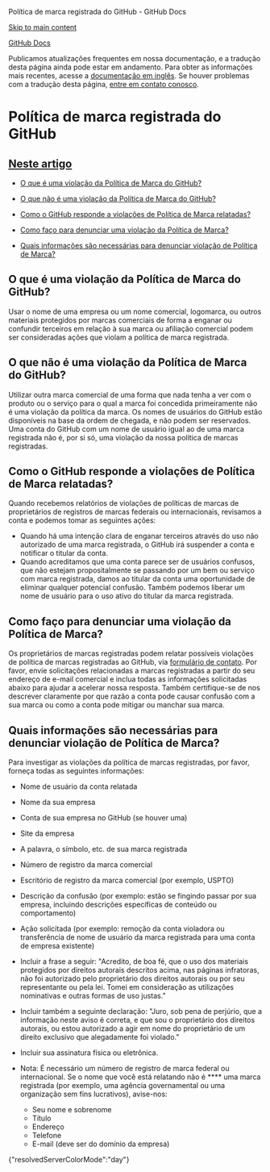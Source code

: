 Política de marca registrada do GitHub - GitHub Docs

[Skip to main content](#main-content)

[](/pt)[GitHub Docs](/pt)

Publicamos atualizações frequentes em nossa documentação, e a tradução desta página ainda pode estar em andamento. Para obter as informações mais recentes, acesse a [documentação em inglês](/en). Se houver problemas com a tradução desta página, [entre em contato conosco](https://github.com/contact?form[subject]=translation%20issue%20on%20docs.github.com&form[comments]=).

Política de marca registrada do GitHub
==========

[Neste artigo](/site-policy/content-removal-policies/github-trademark-policy#in-this-article)
----------

* [O que é uma violação da Política de Marca do GitHub?](#what-is-a-github-trademark-policy-violation)

* [O que não é uma violação da Política de Marca do GitHub?](#what-is-not-a-github-trademark-policy-violation)

* [Como o GitHub responde a violações de Política de Marca relatadas?](#how-does-github-respond-to-reported-trademark-policy-violations)

* [Como faço para denunciar uma violação da Política de Marca?](#how-do-i-report-a-trademark-policy-violation)

* [Quais informações são necessárias para denunciar violação de Política de Marca?](#what-information-is-required-when-reporting-trademark-policy-violations)

[](#what-is-a-github-trademark-policy-violation)O que é uma violação da Política de Marca do GitHub?
----------

Usar o nome de uma empresa ou um nome comercial, logomarca, ou outros materiais protegidos por marcas comerciais de forma a enganar ou confundir terceiros em relação à sua marca ou afiliação comercial podem ser consideradas ações que violam a política de marca registrada.

[](#what-is-not-a-github-trademark-policy-violation)O que não é uma violação da Política de Marca do GitHub?
----------

Utilizar outra marca comercial de uma forma que nada tenha a ver com o produto ou o serviço para o qual a marca foi concedida primeiramente não é uma violação da política da marca. Os nomes de usuários do GitHub estão disponíveis na base da ordem de chegada, e não podem ser reservados. Uma conta do GitHub com um nome de usuário igual ao de uma marca registrada não é, por si só, uma violação da nossa política de marcas registradas.

[](#how-does-github-respond-to-reported-trademark-policy-violations)Como o GitHub responde a violações de Política de Marca relatadas?
----------

Quando recebemos relatórios de violações de políticas de marcas de proprietários de registros de marcas federais ou internacionais, revisamos a conta e podemos tomar as seguintes ações:

* Quando há uma intenção clara de enganar terceiros através do uso não autorizado de uma marca registrada, o GitHub irá suspender a conta e notificar o titular da conta.
* Quando acreditamos que uma conta parece ser de usuários confusos, que não estejam propositalmente se passando por um bem ou serviço com marca registrada, damos ao titular da conta uma oportunidade de eliminar qualquer potencial confusão. Também podemos liberar um nome de usuário para o uso ativo do titular da marca registrada.

[](#how-do-i-report-a-trademark-policy-violation)Como faço para denunciar uma violação da Política de Marca?
----------

Os proprietários de marcas registradas podem relatar possíveis violações de política de marcas registradas ao GitHub, via [formulário de contato](https://support.github.com/contact?tags=docs-trademark). Por favor, envie solicitações relacionadas a marcas registradas a partir do seu endereço de e-mail comercial e inclua todas as informações solicitadas abaixo para ajudar a acelerar nossa resposta. Também certifique-se de nos descrever claramente por que razão a conta pode causar confusão com a sua marca ou como a conta pode mitigar ou manchar sua marca.

[](#what-information-is-required-when-reporting-trademark-policy-violations)Quais informações são necessárias para denunciar violação de Política de Marca?
----------

Para investigar as violações da política de marcas registradas, por favor, forneça todas as seguintes informações:

* Nome de usuário da conta relatada

* Nome da sua empresa

* Conta de sua empresa no GitHub (se houver uma)

* Site da empresa

* A palavra, o símbolo, etc. de sua marca registrada

* Número de registro da marca comercial

* Escritório de registro da marca comercial (por exemplo, USPTO)

* Descrição da confusão (por exemplo: estão se fingindo passar por sua empresa, incluindo descrições específicas de conteúdo ou comportamento)

* Ação solicitada (por exemplo: remoção da conta violadora ou transferência de nome de usuário da marca registrada para uma conta de empresa existente)

* Incluir a frase a seguir: "Acredito, de boa fé, que o uso dos materiais protegidos por direitos autorais descritos acima, nas páginas infratoras, não foi autorizado pelo proprietário dos direitos autorais ou por seu representante ou pela lei. Tomei em consideração as utilizações nominativas e outras formas de uso justas."

* Incluir também a seguinte declaração: "Juro, sob pena de perjúrio, que a informação neste aviso é correta, e que sou o proprietário dos direitos autorais, ou estou autorizado a agir em nome do proprietário de um direito exclusivo que alegadamente foi violado."

* Incluir sua assinatura física ou eletrônica.

* Nota: É necessário um número de registro de marca federal ou internacional. Se o nome que você está relatando não é \*\*\*\* uma marca registrada (por exemplo, uma agência governamental ou uma organização sem fins lucrativos), avise-nos:

  * Seu nome e sobrenome
  * Título
  * Endereço
  * Telefone
  * E-mail (deve ser do domínio da empresa)

{"resolvedServerColorMode":"day"}
